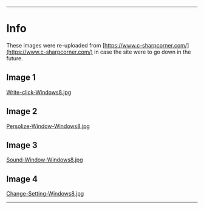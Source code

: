 
***

# Info

These images were re-uploaded from [https://www.c-sharpcorner.com/](https://www.c-sharpcorner.com/) in case the site were to go down in the future.

## Image 1

[Write-click-Windows8.jpg](https://www.c-sharpcorner.com/UploadFile/7e39ca/how-to-enable-startup-sound-in-windows-8/Images/Write-Click-Windows8.jpg)

## Image 2

[Persolize-Window-Windows8.jpg](https://www.c-sharpcorner.com/UploadFile/7e39ca/how-to-enable-startup-sound-in-windows-8/Images/Persolize-Window-Windows8.jpg)

## Image 3

[Sound-Window-Windows8.jpg](https://www.c-sharpcorner.com/UploadFile/7e39ca/how-to-enable-startup-sound-in-windows-8/Images/Sound-Window-Windows8.jpg)

## Image 4

[Change-Setting-Windows8.jpg](https://www.c-sharpcorner.com/UploadFile/7e39ca/how-to-enable-startup-sound-in-windows-8/Images/Change-Setting-Windows8.jpg)

***
